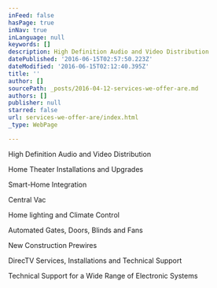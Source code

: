 ```yaml
---
inFeed: false
hasPage: true
inNav: true
inLanguage: null
keywords: []
description: High Definition Audio and Video Distribution
datePublished: '2016-06-15T02:57:50.223Z'
dateModified: '2016-06-15T02:12:40.395Z'
title: ''
author: []
sourcePath: _posts/2016-04-12-services-we-offer-are.md
authors: []
publisher: null
starred: false
url: services-we-offer-are/index.html
_type: WebPage

---
```

High Definition Audio and Video Distribution

Home Theater Installations and Upgrades

Smart-Home Integration

Central Vac

Home lighting and Climate Control

Automated Gates, Doors, Blinds and Fans

New Construction Prewires

DirecTV Services, Installations and Technical Support

Technical Support for a Wide Range of Electronic Systems